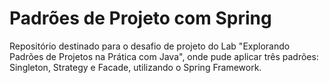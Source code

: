 # Padrões de Projeto com Spring
Repositório destinado para o desafio de projeto do Lab "Explorando Padrões de Projetos na Prática com Java", onde pude aplicar três padrões: Singleton, Strategy e Facade, utilizando o Spring Framework.
